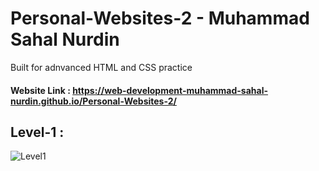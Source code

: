 # Personal-Websites-2 - Muhammad Sahal Nurdin
Built for adnvanced HTML and CSS practice
#### Website Link : https://web-development-muhammad-sahal-nurdin.github.io/Personal-Websites-2/

## Level-1 : 
![Level1](https://user-images.githubusercontent.com/94037920/195996621-f05b2e3e-ec99-445d-bea0-1e88d08948cd.png)


